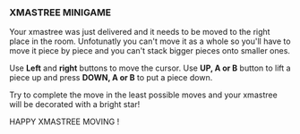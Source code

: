 ### XMASTREE MINIGAME

Your xmastree was just delivered and it needs to be moved to the right place in
the room. Unfotunatly you can't move it as a whole so you'll have to move it
piece by piece and you can't stack bigger pieces onto smaller ones.

Use **Left** and **right** buttons to move the cursor. Use **UP, A or B** button
to lift a piece up and press **DOWN, A or B** to put a piece down.

Try to complete the move in the least possible moves and your xmastree will be
decorated with a bright star!

HAPPY XMASTREE MOVING !
